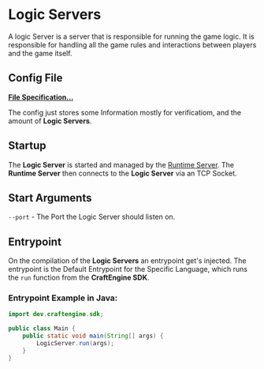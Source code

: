 # Logic Servers

A logic Server is a server that is responsible for running the game logic. It is responsible for handling all the game rules and interactions between players and the game itself.

## Config File

[**File Specification...**](/develop/projects/formats/lgcsrvcf)

The config just stores some Information mostly for verificatiom, and the amount of **Logic Servers**.

## Startup

The **Logic Server** is started and managed by the [Runtime Server](/develop/servers/runtime-server). The **Runtime Server** then connects to the **Logic Server** via an TCP Socket.

## Start Arguments

`--port` - The Port the Logic Server should listen on.

## Entrypoint

On the compilation of the **Logic Servers** an entrypoint get's injected. The entrypoint is the Default Entrypoint for the Specific Language, which runs the `run` function from the **CraftEngine SDK**.

### Entrypoint Example in Java: <Badge type="warning" text="Not Final" />

```java
import dev.craftengine.sdk;

public class Main {
    public static void main(String[] args) {
        LogicServer.run(args);
    }
}

```
